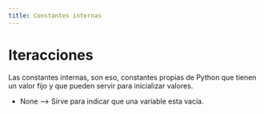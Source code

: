 ```yaml
---
title: Constantes internas
---
```


# Iteracciones

Las constantes internas, son eso, constantes propias de Python que tienen un valor fijo y que pueden servir para inicializar valores.

* None --> Sirve para indicar que una variable esta vacia.

